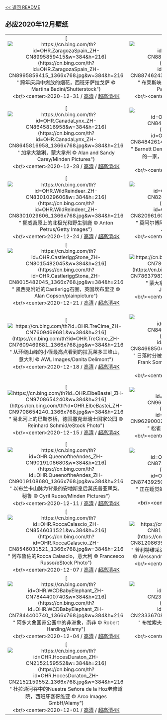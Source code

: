 [<< 返回 README](../../README.md)
## 必应2020年12月壁纸
||||
|:---:|:---:|:---:|
|[![https://cn.bing.com/th?id=OHR.ZaragozaSpain_ZH-CN8995859415&w=384&h=216](https://cn.bing.com/th?id=OHR.ZaragozaSpain_ZH-CN8995859415_1366x768.jpg&w=384&h=216 " &#10;跨年庆典中燃放的烟花，西班牙萨拉戈萨&#10;© Martina Badini/Shutterstock")](https://cn.bing.com/search?q=%E8%B7%A8%E5%B9%B4%E5%BA%86%E5%85%B8%E4%B8%AD%E7%87%83%E6%94%BE%E7%9A%84%E7%83%9F%E8%8A%B1%EF%BC%8C%E8%A5%BF%E7%8F%AD%E7%89%99%E8%90%A8%E6%8B%89%E6%88%88%E8%90%A8&form=hpcapt&mkt=zh-cn&filters=HpDate:"20201231_1600")<br/><center>2020-12-31 / [高清](https://cn.bing.com/th?id=OHR.ZaragozaSpain_ZH-CN8995859415_1920x1200.jpg&w=1920&h=1200) / [超高清4K](https://cn.bing.com/th?id=OHR.ZaragozaSpain_ZH-CN8995859415_UHD.jpg&w=3840&h=2160)<center/>|[![https://cn.bing.com/th?id=OHR.WinterBryce_ZH-CN8874624326&w=384&h=216](https://cn.bing.com/th?id=OHR.WinterBryce_ZH-CN8874624326_1366x768.jpg&w=384&h=216 " &#10;布莱斯峡谷国家公园的冬天，犹他州&#10;© Don Paulson/Danita Delimont")](https://cn.bing.com/search?q=%E5%B8%83%E8%8E%B1%E6%96%AF%E5%B3%A1%E8%B0%B7%E5%9B%BD%E5%AE%B6%E5%85%AC%E5%9B%AD%E7%9A%84%E5%86%AC%E5%A4%A9%EF%BC%8C%E7%8A%B9%E4%BB%96%E5%B7%9E&form=hpcapt&mkt=zh-cn&filters=HpDate:"20201230_1600")<br/><center>2020-12-30 / [高清](https://cn.bing.com/th?id=OHR.WinterBryce_ZH-CN8874624326_1920x1200.jpg&w=1920&h=1200) / [超高清4K](https://cn.bing.com/th?id=OHR.WinterBryce_ZH-CN8874624326_UHD.jpg&w=3840&h=2160)<center/>|[![https://cn.bing.com/th?id=OHR.LucerneHoliday_ZH-CN8762232954&w=384&h=216](https://cn.bing.com/th?id=OHR.LucerneHoliday_ZH-CN8762232954_1366x768.jpg&w=384&h=216 " &#10;卢塞恩老城，瑞士&#10;© Xantana/Getty Images")](https://cn.bing.com/search?q=%E5%8D%A2%E5%A1%9E%E6%81%A9%E8%80%81%E5%9F%8E%EF%BC%8C%E7%91%9E%E5%A3%AB&form=hpcapt&mkt=zh-cn&filters=HpDate:"20201229_1600")<br/><center>2020-12-29 / [高清](https://cn.bing.com/th?id=OHR.LucerneHoliday_ZH-CN8762232954_1920x1200.jpg&w=1920&h=1200) / [超高清4K](https://cn.bing.com/th?id=OHR.LucerneHoliday_ZH-CN8762232954_UHD.jpg&w=3840&h=2160)<center/>|
|[![https://cn.bing.com/th?id=OHR.CanadaLynx_ZH-CN8645816958&w=384&h=216](https://cn.bing.com/th?id=OHR.CanadaLynx_ZH-CN8645816958_1366x768.jpg&w=384&h=216 " &#10;加拿大猞猁，蒙大拿州&#10;© Alan and Sandy Carey/Minden Pictures")](https://cn.bing.com/search?q=%E5%8A%A0%E6%8B%BF%E5%A4%A7%E7%8C%9E%E7%8C%81%EF%BC%8C%E8%92%99%E5%A4%A7%E6%8B%BF%E5%B7%9E&form=hpcapt&mkt=zh-cn&filters=HpDate:"20201228_1600")<br/><center>2020-12-28 / [高清](https://cn.bing.com/th?id=OHR.CanadaLynx_ZH-CN8645816958_1920x1200.jpg&w=1920&h=1200) / [超高清4K](https://cn.bing.com/th?id=OHR.CanadaLynx_ZH-CN8645816958_UHD.jpg&w=3840&h=2160)<center/>|[![https://cn.bing.com/th?id=OHR.BarnettsDemesne_ZH-CN8484261440&w=384&h=216](https://cn.bing.com/th?id=OHR.BarnettsDemesne_ZH-CN8484261440_1366x768.jpg&w=384&h=216 " &#10;Barnett Demesne公园中在白雪覆盖的山坡上玩耍的一家，北爱尔兰贝尔法斯特&#10;© Stephen Barnes/Alamy")](https://cn.bing.com/search?q=Barnett&form=hpcapt&mkt=zh-cn&filters=HpDate:"20201226_1600")<br/><center>2020-12-26 / [高清](https://cn.bing.com/th?id=OHR.BarnettsDemesne_ZH-CN8484261440_1920x1200.jpg&w=1920&h=1200) / [超高清4K](https://cn.bing.com/th?id=OHR.BarnettsDemesne_ZH-CN8484261440_UHD.jpg&w=3840&h=2160)<center/>|[![https://cn.bing.com/th?id=OHR.FRbluebirds_ZH-CN3972483010&w=384&h=216](https://cn.bing.com/th?id=OHR.FRbluebirds_ZH-CN3972483010_1366x768.jpg&w=384&h=216 " &#10;雪中的蓝山雀和大山雀，法国北孚日地区自然公园&#10;© Michel Rauch/Minden Pictures")](https://cn.bing.com/search?q=%E9%9B%AA%E4%B8%AD%E7%9A%84%E8%93%9D%E5%B1%B1%E9%9B%80%E5%92%8C%E5%A4%A7%E5%B1%B1%E9%9B%80%EF%BC%8C%E6%B3%95%E5%9B%BD%E5%8C%97%E5%AD%9A%E6%97%A5%E5%9C%B0%E5%8C%BA%E8%87%AA%E7%84%B6%E5%85%AC%E5%9B%AD&form=hpcapt&mkt=zh-cn&filters=HpDate:"20201225_1600")<br/><center>2020-12-25 / [高清](https://cn.bing.com/th?id=OHR.FRbluebirds_ZH-CN3972483010_1920x1200.jpg&w=1920&h=1200) / [超高清8K](https://cn.bing.com/th?id=OHR.FRbluebirds_ZH-CN3972483010_UHD.jpg)<center/>|
|[![https://cn.bing.com/th?id=OHR.WildReindeer_ZH-CN8301029606&w=384&h=216](https://cn.bing.com/th?id=OHR.WildReindeer_ZH-CN8301029606_1366x768.jpg&w=384&h=216 " &#10;挪威苔原上的北极光和野生驯鹿&#10;© Anton Petrus/Getty Images")](https://cn.bing.com/search?q=%E6%8C%AA%E5%A8%81%E8%8B%94%E5%8E%9F%E4%B8%8A%E7%9A%84%E5%8C%97%E6%9E%81%E5%85%89%E5%92%8C%E9%87%8E%E7%94%9F%E9%A9%AF%E9%B9%BF&form=hpcapt&mkt=zh-cn&filters=HpDate:"20201224_1600")<br/><center>2020-12-24 / [高清](https://cn.bing.com/th?id=OHR.WildReindeer_ZH-CN8301029606_1920x1200.jpg&w=1920&h=1200) / [超高清4K](https://cn.bing.com/th?id=OHR.WildReindeer_ZH-CN8301029606_UHD.jpg&w=3840&h=2160)<center/>|[![https://cn.bing.com/th?id=OHR.BandedPipefish_ZH-CN8209616080&w=384&h=216](https://cn.bing.com/th?id=OHR.BandedPipefish_ZH-CN8209616080_1366x768.jpg&w=384&h=216 " &#10;莫阿尔博阿尔附近的带纹矛吻海龙，菲律宾&#10;© Jenna Szerlag/Alamy")](https://cn.bing.com/search?q=%E8%8E%AB%E9%98%BF%E5%B0%94%E5%8D%9A%E9%98%BF%E5%B0%94%E9%99%84%E8%BF%91%E7%9A%84%E5%B8%A6%E7%BA%B9%E7%9F%9B%E5%90%BB%E6%B5%B7%E9%BE%99%EF%BC%8C%E8%8F%B2%E5%BE%8B%E5%AE%BE&form=hpcapt&mkt=zh-cn&filters=HpDate:"20201223_1600")<br/><center>2020-12-23 / [高清](https://cn.bing.com/th?id=OHR.BandedPipefish_ZH-CN8209616080_1920x1200.jpg&w=1920&h=1200) / [超高清4K](https://cn.bing.com/th?id=OHR.BandedPipefish_ZH-CN8209616080_UHD.jpg&w=3840&h=2160)<center/>|[![https://cn.bing.com/th?id=OHR.HolidayNubble_ZH-CN8122183595&w=384&h=216](https://cn.bing.com/th?id=OHR.HolidayNubble_ZH-CN8122183595_1366x768.jpg&w=384&h=216 " &#10;涅迪克角灯塔上的节日彩灯，缅因州&#10;© Walter Bibikow/Alamy")](https://cn.bing.com/search?q=%E6%B6%85%E8%BF%AA%E5%85%8B%E8%A7%92%E7%81%AF%E5%A1%94%E4%B8%8A%E7%9A%84%E8%8A%82%E6%97%A5%E5%BD%A9%E7%81%AF%EF%BC%8C%E7%BC%85%E5%9B%A0%E5%B7%9E&form=hpcapt&mkt=zh-cn&filters=HpDate:"20201222_1600")<br/><center>2020-12-22 / [高清](https://cn.bing.com/th?id=OHR.HolidayNubble_ZH-CN8122183595_1920x1200.jpg&w=1920&h=1200) / [超高清4K](https://cn.bing.com/th?id=OHR.HolidayNubble_ZH-CN8122183595_UHD.jpg&w=3840&h=2160)<center/>|
|[![https://cn.bing.com/th?id=OHR.CastleriggStone_ZH-CN8015482045&w=384&h=216](https://cn.bing.com/th?id=OHR.CastleriggStone_ZH-CN8015482045_1366x768.jpg&w=384&h=216 " &#10;凯西克附近的Castlerigg石圈，英国坎布里亚&#10;© Alan Copson/plainpicture")](https://cn.bing.com/search?q=%E5%87%AF%E8%A5%BF%E5%85%8B%E9%99%84%E8%BF%91%E7%9A%84Castlerigg%E7%9F%B3%E5%9C%88%EF%BC%8C%E8%8B%B1%E5%9B%BD%E5%9D%8E%E5%B8%83%E9%87%8C%E4%BA%9A&form=hpcapt&mkt=zh-cn&filters=HpDate:"20201221_1600")<br/><center>2020-12-21 / [高清](https://cn.bing.com/th?id=OHR.CastleriggStone_ZH-CN8015482045_1920x1200.jpg&w=1920&h=1200) / [超高清4K](https://cn.bing.com/th?id=OHR.CastleriggStone_ZH-CN8015482045_UHD.jpg&w=3840&h=2160)<center/>|[![https://cn.bing.com/th?id=OHR.BabyGoat_ZH-CN7863798344&w=384&h=216](https://cn.bing.com/th?id=OHR.BabyGoat_ZH-CN7863798344_1366x768.jpg&w=384&h=216 " &#10;蒙大拿州西部的小雪羊&#10;© Donald M. Jones/Minden Pictures")](https://cn.bing.com/search?q=%E8%92%99%E5%A4%A7%E6%8B%BF%E5%B7%9E%E8%A5%BF%E9%83%A8%E7%9A%84%E5%B0%8F%E9%9B%AA%E7%BE%8A&form=hpcapt&mkt=zh-cn&filters=HpDate:"20201220_1600")<br/><center>2020-12-20 / [高清](https://cn.bing.com/th?id=OHR.BabyGoat_ZH-CN7863798344_1920x1200.jpg&w=1920&h=1200) / [超高清4K](https://cn.bing.com/th?id=OHR.BabyGoat_ZH-CN7863798344_UHD.jpg&w=3840&h=2160)<center/>|[![https://cn.bing.com/th?id=OHR.Siguniangshan_ZH-CN7772066391&w=384&h=216](https://cn.bing.com/th?id=OHR.Siguniangshan_ZH-CN7772066391_1366x768.jpg&w=384&h=216 " &#10;清晨结了霜的树林，中国四姑娘山&#10;© Robert Harding World Imagery/Offset by Shutterstock")](https://cn.bing.com/search?q=%E6%B8%85%E6%99%A8%E7%BB%93%E4%BA%86%E9%9C%9C%E7%9A%84%E6%A0%91%E6%9E%97%EF%BC%8C%E4%B8%AD%E5%9B%BD%E5%9B%9B%E5%A7%91%E5%A8%98%E5%B1%B1&form=hpcapt&mkt=zh-cn&filters=HpDate:"20201219_1600")<br/><center>2020-12-19 / [高清](https://cn.bing.com/th?id=OHR.Siguniangshan_ZH-CN7772066391_1920x1200.jpg&w=1920&h=1200) / [超高清4K](https://cn.bing.com/th?id=OHR.Siguniangshan_ZH-CN7772066391_UHD.jpg&w=3840&h=2160)<center/>|
|[![https://cn.bing.com/th?id=OHR.TreCime_ZH-CN7609469681&w=384&h=216](https://cn.bing.com/th?id=OHR.TreCime_ZH-CN7609469681_1366x768.jpg&w=384&h=216 " &#10;从环绕山峰的小径最高点看到的拉瓦莱多三峰山，意大利&#10;© AWL Images/Danita Delimont")](https://cn.bing.com/search?q=%E4%BB%8E%E7%8E%AF%E7%BB%95%E5%B1%B1%E5%B3%B0%E7%9A%84%E5%B0%8F%E5%BE%84%E6%9C%80%E9%AB%98%E7%82%B9%E7%9C%8B%E5%88%B0%E7%9A%84%E6%8B%89%E7%93%A6%E8%8E%B1%E5%A4%9A%E4%B8%89%E5%B3%B0%E5%B1%B1%EF%BC%8C%E6%84%8F%E5%A4%A7%E5%88%A9&form=hpcapt&mkt=zh-cn&filters=HpDate:"20201218_1600")<br/><center>2020-12-18 / [高清](https://cn.bing.com/th?id=OHR.TreCime_ZH-CN7609469681_1920x1200.jpg&w=1920&h=1200) / [超高清4K](https://cn.bing.com/th?id=OHR.TreCime_ZH-CN7609469681_UHD.jpg&w=3840&h=2160)<center/>|[![https://cn.bing.com/th?id=OHR.NarniaForest_ZH-CN8466850438&w=384&h=216](https://cn.bing.com/th?id=OHR.NarniaForest_ZH-CN8466850438_1366x768.jpg&w=384&h=216 " &#10;日落时分被雪覆盖的挪威云杉林，德国图林根&#10;© Frank Sommariva/ImageBROKER/Offset by Shutterstock")](https://cn.bing.com/search?q=%E6%97%A5%E8%90%BD%E6%97%B6%E5%88%86%E8%A2%AB%E9%9B%AA%E8%A6%86%E7%9B%96%E7%9A%84%E6%8C%AA%E5%A8%81%E4%BA%91%E6%9D%89%E6%9E%97%EF%BC%8C%E5%BE%B7%E5%9B%BD%E5%9B%BE%E6%9E%97%E6%A0%B9&form=hpcapt&mkt=zh-cn&filters=HpDate:"20201217_1600")<br/><center>2020-12-17 / [高清](https://cn.bing.com/th?id=OHR.NarniaForest_ZH-CN8466850438_1920x1200.jpg&w=1920&h=1200) / [超高清4K](https://cn.bing.com/th?id=OHR.NarniaForest_ZH-CN8466850438_UHD.jpg&w=3840&h=2160)<center/>|[![https://cn.bing.com/th?id=OHR.MunnarMist_ZH-CN8816703625&w=384&h=216](https://cn.bing.com/th?id=OHR.MunnarMist_ZH-CN8816703625_1366x768.jpg&w=384&h=216 " &#10;雾气环绕的森林，喀拉拉邦慕那尔市，印度&#10;© Ahammed Riswan/EyeEm/Getty Images")](https://cn.bing.com/search?q=%E9%9B%BE%E6%B0%94%E7%8E%AF%E7%BB%95%E7%9A%84%E6%A3%AE%E6%9E%97%EF%BC%8C%E5%96%80%E6%8B%89%E6%8B%89%E9%82%A6%E6%85%95%E9%82%A3%E5%B0%94%E5%B8%82%EF%BC%8C%E5%8D%B0%E5%BA%A6&form=hpcapt&mkt=zh-cn&filters=HpDate:"20201216_1600")<br/><center>2020-12-16 / [高清](https://cn.bing.com/th?id=OHR.MunnarMist_ZH-CN8816703625_1920x1200.jpg&w=1920&h=1200) / [超高清4K](https://cn.bing.com/th?id=OHR.MunnarMist_ZH-CN8816703625_UHD.jpg&w=3840&h=2160)<center/>|
|[![https://cn.bing.com/th?id=OHR.ElbeBastei_ZH-CN9708654240&w=384&h=216](https://cn.bing.com/th?id=OHR.ElbeBastei_ZH-CN9708654240_1366x768.jpg&w=384&h=216 " &#10;易北河上的巴斯泰桥，德国撒克逊瑞士国家公园&#10;© Reinhard Schmid/eStock Photo")](https://cn.bing.com/search?q=%E6%98%93%E5%8C%97%E6%B2%B3%E4%B8%8A%E7%9A%84%E5%B7%B4%E6%96%AF%E6%B3%B0%E6%A1%A5%EF%BC%8C%E5%BE%B7%E5%9B%BD%E6%92%92%E5%85%8B%E9%80%8A%E7%91%9E%E5%A3%AB%E5%9B%BD%E5%AE%B6%E5%85%AC%E5%9B%AD&form=hpcapt&mkt=zh-cn&filters=HpDate:"20201215_1600")<br/><center>2020-12-15 / [高清](https://cn.bing.com/th?id=OHR.ElbeBastei_ZH-CN9708654240_1920x1200.jpg&w=1920&h=1200) / [超高清4K](https://cn.bing.com/th?id=OHR.ElbeBastei_ZH-CN9708654240_UHD.jpg&w=3840&h=2160)<center/>|[![https://cn.bing.com/th?id=OHR.PineGrosbeak_ZH-CN9629000282&w=384&h=216](https://cn.bing.com/th?id=OHR.PineGrosbeak_ZH-CN9629000282_1366x768.jpg&w=384&h=216 " &#10;松雀&#10;© Peter Lilja/Getty Images")](https://cn.bing.com/search?q=%E6%9D%BE%E9%9B%80&form=hpcapt&mkt=zh-cn&filters=HpDate:"20201214_1600")<br/><center>2020-12-14 / [高清](https://cn.bing.com/th?id=OHR.PineGrosbeak_ZH-CN9629000282_1920x1200.jpg&w=1920&h=1200) / [超高清4K](https://cn.bing.com/th?id=OHR.PineGrosbeak_ZH-CN9629000282_UHD.jpg&w=3840&h=2160)<center/>|[![https://cn.bing.com/th?id=OHR.BractCloseup_ZH-CN9096611979&w=384&h=216](https://cn.bing.com/th?id=OHR.BractCloseup_ZH-CN9096611979_1366x768.jpg&w=384&h=216 " &#10;一品红叶子特写&#10;© Charles Floyd/Alamy")](https://cn.bing.com/search?q=%E4%B8%80%E5%93%81%E7%BA%A2%E5%8F%B6%E5%AD%90%E7%89%B9%E5%86%99&form=hpcapt&mkt=zh-cn&filters=HpDate:"20201212_1600")<br/><center>2020-12-12 / [高清](https://cn.bing.com/th?id=OHR.BractCloseup_ZH-CN9096611979_1920x1200.jpg&w=1920&h=1200) / [超高清4K](https://cn.bing.com/th?id=OHR.BractCloseup_ZH-CN9096611979_UHD.jpg&w=3840&h=2160)<center/>|
|[![https://cn.bing.com/th?id=OHR.QueenoftheAndes_ZH-CN9019108680&w=384&h=216](https://cn.bing.com/th?id=OHR.QueenoftheAndes_ZH-CN9019108680_1366x768.jpg&w=384&h=216 " &#10;以布兰卡山脉为背景的安地斯皇后莴氏普亚凤梨，秘鲁&#10;© Cyril Ruoso/Minden Pictures")](https://cn.bing.com/search?q=%E4%BB%A5%E5%B8%83%E5%85%B0%E5%8D%A1%E5%B1%B1%E8%84%89%E4%B8%BA%E8%83%8C%E6%99%AF%E7%9A%84%E5%AE%89%E5%9C%B0%E6%96%AF%E7%9A%87%E5%90%8E%E8%8E%B4%E6%B0%8F%E6%99%AE%E4%BA%9A%E5%87%A4%E6%A2%A8%EF%BC%8C%E7%A7%98%E9%B2%81&form=hpcapt&mkt=zh-cn&filters=HpDate:"20201211_1600")<br/><center>2020-12-11 / [高清](https://cn.bing.com/th?id=OHR.QueenoftheAndes_ZH-CN9019108680_1920x1200.jpg&w=1920&h=1200) / [超高清4K](https://cn.bing.com/th?id=OHR.QueenoftheAndes_ZH-CN9019108680_UHD.jpg&w=3840&h=2160)<center/>|[![https://cn.bing.com/th?id=OHR.SleepingArcticFox_ZH-CN8743925021&w=384&h=216](https://cn.bing.com/th?id=OHR.SleepingArcticFox_ZH-CN8743925021_1366x768.jpg&w=384&h=216 " &#10;正在睡觉的北极狐&#10;© Menno Schaefer/Getty Images")](https://cn.bing.com/search?q=%E6%AD%A3%E5%9C%A8%E7%9D%A1%E8%A7%89%E7%9A%84%E5%8C%97%E6%9E%81%E7%8B%90&form=hpcapt&mkt=zh-cn&filters=HpDate:"20201210_1600")<br/><center>2020-12-10 / [高清](https://cn.bing.com/th?id=OHR.SleepingArcticFox_ZH-CN8743925021_1920x1200.jpg&w=1920&h=1200) / [超高清](https://cn.bing.com/th?id=OHR.SleepingArcticFox_ZH-CN8743925021_UHD.jpg)<center/>|[![https://cn.bing.com/th?id=OHR.Kinkakuji_ZH-CN8643828412&w=384&h=216](https://cn.bing.com/th?id=OHR.Kinkakuji_ZH-CN8643828412_1366x768.jpg&w=384&h=216 " &#10;冬天的金阁寺，日本京都&#10;© yoko_ken_chan/Shutterstock")](https://cn.bing.com/search?q=%E5%86%AC%E5%A4%A9%E7%9A%84%E9%87%91%E9%98%81%E5%AF%BA%EF%BC%8C%E6%97%A5%E6%9C%AC%E4%BA%AC%E9%83%BD&form=hpcapt&mkt=zh-cn&filters=HpDate:"20201209_1600")<br/><center>2020-12-09 / [高清](https://cn.bing.com/th?id=OHR.Kinkakuji_ZH-CN8643828412_1920x1200.jpg&w=1920&h=1200) / [超高清4K](https://cn.bing.com/th?id=OHR.Kinkakuji_ZH-CN8643828412_UHD.jpg&w=3840&h=2160)<center/>|
|[![https://cn.bing.com/th?id=OHR.RoccaCalascio_ZH-CN8546031521&w=384&h=216](https://cn.bing.com/th?id=OHR.RoccaCalascio_ZH-CN8546031521_1366x768.jpg&w=384&h=216 " &#10;阿布鲁佐的Rocca Calascio，意大利&#10;© Francesco Russo/eStock Photo")](https://cn.bing.com/search?q=%E9%98%BF%E5%B8%83%E9%B2%81%E4%BD%90%E7%9A%84Rocca&form=hpcapt&mkt=zh-cn&filters=HpDate:"20201207_1600")<br/><center>2020-12-07 / [高清](https://cn.bing.com/th?id=OHR.RoccaCalascio_ZH-CN8546031521_1920x1200.jpg&w=1920&h=1200) / [超高清4K](https://cn.bing.com/th?id=OHR.RoccaCalascio_ZH-CN8546031521_UHD.jpg&w=3840&h=2160)<center/>|[![https://cn.bing.com/th?id=OHR.PLNP_ZH-CN8120863549&w=384&h=216](https://cn.bing.com/th?id=OHR.PLNP_ZH-CN8120863549_1366x768.jpg&w=384&h=216 " &#10;普利特维采湖群国家公园中的高架步道，克罗地亚&#10;© Alessandro Laporta/Offset by Shutterstock")](https://cn.bing.com/search?q=%E6%99%AE%E5%88%A9%E7%89%B9%E7%BB%B4%E9%87%87%E6%B9%96%E7%BE%A4%E5%9B%BD%E5%AE%B6%E5%85%AC%E5%9B%AD%E4%B8%AD%E7%9A%84%E9%AB%98%E6%9E%B6%E6%AD%A5%E9%81%93%EF%BC%8C%E5%85%8B%E7%BD%97%E5%9C%B0%E4%BA%9A&form=hpcapt&mkt=zh-cn&filters=HpDate:"20201206_1600")<br/><center>2020-12-06 / [高清](https://cn.bing.com/th?id=OHR.PLNP_ZH-CN8120863549_1920x1200.jpg&w=1920&h=1200) / [超高清4K](https://cn.bing.com/th?id=OHR.PLNP_ZH-CN8120863549_UHD.jpg&w=3840&h=2160)<center/>|[![https://cn.bing.com/th?id=OHR.BenasqueValley_ZH-CN7931589735&w=384&h=216](https://cn.bing.com/th?id=OHR.BenasqueValley_ZH-CN7931589735_1366x768.jpg&w=384&h=216 " &#10;贝纳斯克，西班牙韦斯卡&#10;© Miscelleneoustock/Alamy")](https://cn.bing.com/search?q=%E8%B4%9D%E7%BA%B3%E6%96%AF%E5%85%8B%EF%BC%8C%E8%A5%BF%E7%8F%AD%E7%89%99%E9%9F%A6%E6%96%AF%E5%8D%A1&form=hpcapt&mkt=zh-cn&filters=HpDate:"20201205_1600")<br/><center>2020-12-05 / [高清](https://cn.bing.com/th?id=OHR.BenasqueValley_ZH-CN7931589735_1920x1200.jpg&w=1920&h=1200) / [超高清8K](https://cn.bing.com/th?id=OHR.BenasqueValley_ZH-CN7931589735_UHD.jpg)<center/>|
|[![https://cn.bing.com/th?id=OHR.WCDBabyElephant_ZH-CN7844400740&w=384&h=216](https://cn.bing.com/th?id=OHR.WCDBabyElephant_ZH-CN7844400740_1366x768.jpg&w=384&h=216 " &#10;阿多大象国家公园中的非洲象，南非&#10;© Robert Harding/Alamy")](https://cn.bing.com/search?q=%E9%98%BF%E5%A4%9A%E5%A4%A7%E8%B1%A1%E5%9B%BD%E5%AE%B6%E5%85%AC%E5%9B%AD%E4%B8%AD%E7%9A%84%E9%9D%9E%E6%B4%B2%E8%B1%A1%EF%BC%8C%E5%8D%97%E9%9D%9E&form=hpcapt&mkt=zh-cn&filters=HpDate:"20201204_1600")<br/><center>2020-12-04 / [高清](https://cn.bing.com/th?id=OHR.WCDBabyElephant_ZH-CN7844400740_1920x1200.jpg&w=1920&h=1200) / [超高清4K](https://cn.bing.com/th?id=OHR.WCDBabyElephant_ZH-CN7844400740_UHD.jpg&w=3840&h=2160)<center/>|[![https://cn.bing.com/th?id=OHR.BrasovXmas_ZH-CN2333670843&w=384&h=216](https://cn.bing.com/th?id=OHR.BrasovXmas_ZH-CN2333670843_1366x768.jpg&w=384&h=216 " &#10;布拉索夫中央广场的圣诞市集，罗马尼亚&#10;© Alpineguide/Alamy")](https://cn.bing.com/search?q=%E5%B8%83%E6%8B%89%E7%B4%A2%E5%A4%AB%E4%B8%AD%E5%A4%AE%E5%B9%BF%E5%9C%BA%E7%9A%84%E5%9C%A3%E8%AF%9E%E5%B8%82%E9%9B%86%EF%BC%8C%E7%BD%97%E9%A9%AC%E5%B0%BC%E4%BA%9A&form=hpcapt&mkt=zh-cn&filters=HpDate:"20201203_1600")<br/><center>2020-12-03 / [高清](https://cn.bing.com/th?id=OHR.BrasovXmas_ZH-CN2333670843_1920x1200.jpg&w=1920&h=1200) / [超高清4K](https://cn.bing.com/th?id=OHR.BrasovXmas_ZH-CN2333670843_UHD.jpg&w=3840&h=2160)<center/>|[![https://cn.bing.com/th?id=OHR.PorcupineBay_ZH-CN2252758146&w=384&h=216](https://cn.bing.com/th?id=OHR.PorcupineBay_ZH-CN2252758146_1366x768.jpg&w=384&h=216 " &#10;基奈峡湾国家公园的尖顶湾，阿拉斯加&#10;© Sekar B/Shutterstock")](https://cn.bing.com/search?q=%E5%9F%BA%E5%A5%88%E5%B3%A1%E6%B9%BE%E5%9B%BD%E5%AE%B6%E5%85%AC%E5%9B%AD%E7%9A%84%E5%B0%96%E9%A1%B6%E6%B9%BE%EF%BC%8C%E9%98%BF%E6%8B%89%E6%96%AF%E5%8A%A0&form=hpcapt&mkt=zh-cn&filters=HpDate:"20201202_1600")<br/><center>2020-12-02 / [高清](https://cn.bing.com/th?id=OHR.PorcupineBay_ZH-CN2252758146_1920x1200.jpg&w=1920&h=1200) / [超高清4K](https://cn.bing.com/th?id=OHR.PorcupineBay_ZH-CN2252758146_UHD.jpg&w=3840&h=2160)<center/>|
|[![https://cn.bing.com/th?id=OHR.HocesDuraton_ZH-CN2152159552&w=384&h=216](https://cn.bing.com/th?id=OHR.HocesDuraton_ZH-CN2152159552_1366x768.jpg&w=384&h=216 " &#10;杜拉通河谷中的Nuestra Señora de la Hoz老修道院，西班牙塞哥维亚&#10;© Arco Images GmbH/Alamy")](https://cn.bing.com/search?q=%E6%9D%9C%E6%8B%89%E9%80%9A%E6%B2%B3%E8%B0%B7%E4%B8%AD%E7%9A%84Nuestra&form=hpcapt&mkt=zh-cn&filters=HpDate:"20201201_1600")<br/><center>2020-12-01 / [高清](https://cn.bing.com/th?id=OHR.HocesDuraton_ZH-CN2152159552_1920x1200.jpg&w=1920&h=1200) / [超高清4K](https://cn.bing.com/th?id=OHR.HocesDuraton_ZH-CN2152159552_UHD.jpg&w=3840&h=2160)<center/>